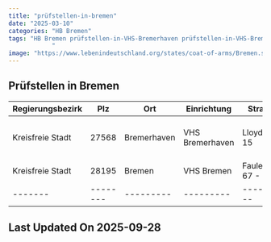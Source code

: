 ```yaml
---
title: "prüfstellen-in-bremen"
date: "2025-03-10"
categories: "HB Bremen"
tags: "HB Bremen prüfstellen-in-VHS-Bremerhaven prüfstellen-in-VHS-Bremen prüfstellen-in-Bremerhaven prüfstellen-in-Bremen prüfstellen-in-27568 prüfstellen-in-28195
            "
image: "https://www.lebenindeutschland.org/states/coat-of-arms/Bremen.svg"
---
```


## Prüfstellen in Bremen

| Regierungsbezirk | Plz | Ort | Einrichtung | Straße | Telefon | Email |
|-------|--------|---------|---------|---------|---------|---------|
|Kreisfreie Stadt|27568|Bremerhaven|VHS Bremerhaven|Lloydstr. 15|0471-590-4736-4705|katarzyna.geldner@vhs.bremerhaven.de|
|Kreisfreie Stadt|28195|Bremen|VHS Bremen|Faulenstr. 67 - 69|0421/361-3624|jens.grund@vhs-bremen.de|
|-------|--------|---------|---------|---------|---------|---------|


## Last Updated On 2025-09-28